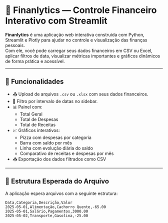# 💼 Finanlytics — Controle Financeiro Interativo com Streamlit

**Finanlytics** é uma aplicação web interativa construída com Python, Streamlit e Plotly para ajudar no controle e visualização das finanças pessoais.  
Com ele, você pode carregar seus dados financeiros em CSV ou Excel, aplicar filtros de data, visualizar métricas importantes e gráficos dinâmicos de forma prática e acessível.

---

## 🚀 Funcionalidades

- 📤 Upload de arquivos `.csv` ou `.xlsx` com seus dados financeiros.
- 📅 Filtro por intervalo de datas no sidebar.
- 📊 Painel com:
  - Total Geral
  - Total de Despesas
  - Total de Receitas
- 📈 Gráficos interativos:
  - Pizza com despesas por categoria
  - Barra com saldo por mês
  - Linha com evolução diária do saldo
  - Comparativo de receitas e despesas por mês
- 📥 Exportação dos dados filtrados como CSV

---

## 📁 Estrutura Esperada do Arquivo

A aplicação espera arquivos com a seguinte estrutura:

```csv
Data,Categoria,Descrição,Valor
2025-05-01,Alimentação,Cachorro Quente,-65.00
2025-05-01,Salário,Pagamentos,3000.00
2025-05-02,Transporte,Gasolina,-25.00
